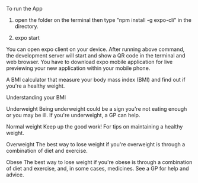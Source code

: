 To run the App

1. open the folder on the terminal then type "npm install -g expo-cli" in the directory.

2. expo start

You can open expo client on your device. After running above command, the development server will start and show a QR code in the terminal and web browser.
You have to download expo mobile application for live previewing your new application within your mobile phone.

A BMI calculator that measure your body mass index (BMI) and find out if you're a healthy weight.

Understanding your BMI 

Underweight
Being underweight could be a sign you're not eating enough or you may be ill. If you're underweight, a GP can help.

Normal weight
Keep up the good work! For tips on maintaining a healthy weight.

Overweight
The best way to lose weight if you're overweight is through a combination of diet and exercise.

Obese
The best way to lose weight if you're obese is through a combination of diet and exercise, and, in some cases, medicines. See a GP for help and advice.




